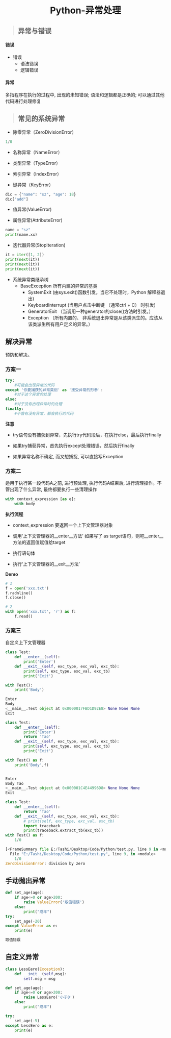 # <center>Python-异常处理</center>

> ## 异常与错误

#### 错误

- 错误
	- 语法错误
	- 逻辑错误

#### 异常

多指程序在执行的过程中, 出现的未知错误; 语法和逻辑都是正确的; 可以通过其他代码进行处理修复

> ## 常见的系统异常

- 除零异常（ZeroDivisionError）
```python
1/0
```

- 名称异常（NameError）

- 类型异常（TypeError）

- 索引异常（IndexError）

- 键异常（KeyError）
```python
dic = {"name": "sz", "age": 18}
dic["add"]
```

- 值异常(ValueError)

- 属性异常(AttributeError)
```python
name = "sz"
print(name.xx)
```

- 迭代器异常(StopIteration)
```python
it = iter([1, 2])
print(next(it))
print(next(it))
print(next(it))
```

- 系统异常类继承树
	- BaseException 所有内建的异常的基类
		- SystemExit (由sys.exit()函数引发。当它不处理时，Python 解释器退出)
		- KeyboardInterrupt (当用户点击中断键 （通常ctrl + C） 时引发)
		- GeneratorExit （当调用一种generator的close()方法时引发。）
		- Exception （所有内置的、 非系统退出异常是从该类派生的。应该从该类派生所有用户定义的异常。）

## 解决异常

预防和解决。

### 方案一
```python
try:
	#可能会出现异常的代码
except '你要捕获的异常类别' as '接受异常的形参':
	#对于这个异常的处理
else:
	#对于没有出现异常时的处理
finally:
	#不管有没有异常，都会执行的代码
```

**注意**

- try语句没有捕获到异常，先执行try代码段后，在执行else，最后执行finally

- 如果try捕获异常，首先执行except处理错误，然后执行finally

- 如果异常名称不确定, 而又想捕捉, 可以直接写Exception


### 方案二

适用于执行某一段代码A之前, 进行预处理, 执行代码A结束后, 进行清理操作。不管出现了什么异常, 最终都要执行一些清理操作

```python
with context_expression [as e]:
	with-body
```

**执行流程**

- context_expression 要返回一个上下文管理器对象

- 调用‘上下文管理器的__enter__方法’ 如果写了 as target语句，则吧__enter__方法的返回值赋值给target

- 执行语句体

- 执行‘上下文管理器的__exit__方法’

**Demo**
```python
# 1
f = open('xxx.txt')
f.radnline()
f.close()

# 2
with open('xxx.txt', 'r') as f:
	f.read()
```

### 方案三


自定义上下文管理器

```python
class Test:
    def __enter__(self):
        print('Enter')
    def __exit__(self, exc_type, exc_val, exc_tb):
        print(self, exc_type, exc_val, exc_tb)
        print('Exit')

with Test():
    print('Body')

Enter
Body
<__main__.Test object at 0x0000017FBD1D92E8> None None None
Exit
```

```python
class Test:
    def __enter__(self):
        print('Enter')
        return 'Tao'
    def __exit__(self, exc_type, exc_val, exc_tb):
        print(self, exc_type, exc_val, exc_tb)
        print('Exit')

with Test() as f:
    print('Body',f)


Enter
Body Tao
<__main__.Test object at 0x000001C4E44996D8> None None None
Exit
```

```python
class Test:
    def __enter__(self):
        return 'Tao'
    def __exit__(self, exc_type, exc_val, exc_tb):
        # print(self, exc_type, exc_val, exc_tb)
        import traceback
        print(traceback.extract_tb(exc_tb))
with Test() as f:
    1/0

[<FrameSummary file E:/Tashi/Desktop/Code/Python/test.py, line 9 in <module>>]
  File "E:/Tashi/Desktop/Code/Python/test.py", line 9, in <module>
    1/0
ZeroDivisionError: division by zero
```


## 手动抛出异常



```python
def set_age(age):
    if age<=0 or age>200:
        raise ValueError('取值错误')
    else:
        print("成年")
try:
    set_age(-20)
except ValueError as e:
    print(e)

取值错误
```

## 自定义异常

```python
class LessEero(Exception):
    def __init__(self,msg):
        self.msg = msg

def set_age(age):
    if age<=0 or age>200:
        raise LessEero('小于0')
    else:
        print("成年")

try:
    set_age(-5)
except LessEero as e:
    print(e)

```